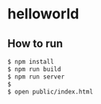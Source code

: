 # helloworld

## How to run

```bash
$ npm install
$ npm run build
$ npm run server
$
$ open public/index.html
```
